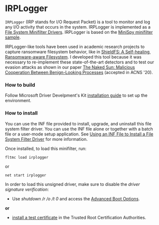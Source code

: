 # IRPLogger
`IRPLogger` (IRP stands for I/O Request Packet) is a tool to monitor and log any I/O activity that occurs in the system. IRPLogger is implemented as a [File System Minifilter Drivers](http://msdn.microsoft.com/en-us/library/windows/hardware/ff540402).
IRPLogger is based on the [MiniSpy minifilter sample](https://github.com/Microsoft/Windows-driver-samples/tree/master/filesys/miniFilter/minispy).

IRPLogger-like tools have been used in academic research projects to capture ransomware filesystem behavior, like in [ShieldFS: A Self-healing, Ransomware-aware Filesystem](https://dl.acm.org/doi/10.1145/2991079.2991110). I developed this tool because it was necessary to re-implement these state-of-the-art detectors and to test our evasion attacks as shown in our paper [The Naked Sun: Malicious Cooperation Between Benign-Looking Processes](https://arxiv.org/abs/1911.02423) (accepted in ACNS '20).
 
### How to build
Follow Microsoft Driver Develpment's Kit [installation guide](https://docs.microsoft.com/en-us/windows-hardware/drivers/download-the-wdk) to set up the environment.

### How to install
You can use the INF file provided to install, upgrade, and uninstall this file system filter driver. You can use the INF file alone or together with a batch file or a user-mode setup application. See [Using an INF File to Install a File System Filter Driver](https://docs.microsoft.com/en-us/windows-hardware/drivers/ifs/using-an-inf-file-to-install-a-file-system-filter-driver) for more information.

Once installed, to load this minifilter, run: 

    fltmc load irplogger 
or 

    net start irplogger
    
In order to load this unsigned driver, make sure to disable the *driver signature verification*:
* Use *shutdown /r /o /t 0* and access the [Advanced Boot Options](https://support.microsoft.com/en-us/help/4026206/windows-get-to-safe-mode-and-other-startup-settings-in-windows-10 ).

**or**

* [install a test certificate](https://docs.microsoft.com/it-it/windows-hardware/drivers/install/makecert-test-certificate) in the Trusted Root Certification Authorities.
